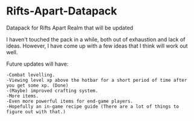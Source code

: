 # Rifts-Apart-Datapack
Datapack for Rifts Apart Realm that will be updated

I haven't touched the pack in a while, both out of exhaustion and lack of ideas. However, I have come up with a few ideas that I think will work out well.

Future updates will have:

	-Combat levelling.
	-Viewing level xp above the hotbar for a short period of time after you get some xp. (Done)
	-(Maybe) improved crafting system.
	-More items.
	-Even more powerful items for end-game players.
	-Hopefully an in-game recipe guide (There are a lot of things to figure out with that.)
